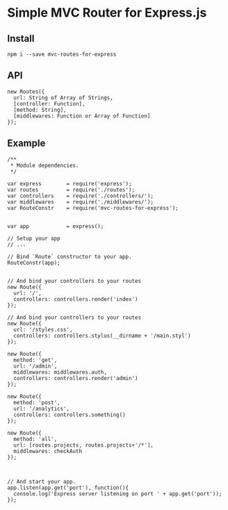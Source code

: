 # Simple MVC Router for Express.js


## Install

    npm i --save mvc-routes-for-express

## API

    new Routes({
      url: String of Array of Strings,
      [controller: Function],
      [method: String],
      [middlewares: Function or Array of Function]
    });


## Example  


```JS
/**
 * Module dependencies.
 */

var express        = require('express');
var routes         = require('./routes');
var controllers    = require('./controllers/');
var middlewares    = require('./middlewares/');
var RouteConstr    = require('mvc-routes-for-express');


var app            = express();

// Setup your app 
// ... 

// Bind `Route` constructor to your app.
RouteConstr(app);


// And bind your controllers to your routes
new Route({
  url: '/',
  controllers: controllers.render('index')
});

// And bind your controllers to your routes
new Route({
  url: '/styles.css',
  controllers: controllers.stylus(__dirname + '/main.styl')
});

new Route({
  method: 'get',
  url: '/admin',
  middlewares: middlewares.auth,
  controllers: controllers.render('admin')
});

new Route({
  method: 'post',
  url: '/analytics',
  controllers: controllers.something()
});

new Route({
  method: 'all',
  url: [routes.projects, routes.projects+'/*'],
  middlewares: checkAuth
});



// And start your app.
app.listen(app.get('port'), function(){
  console.log('Express server listening on port ' + app.get('port'));
});
```
